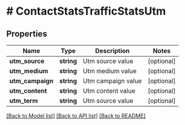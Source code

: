 # # ContactStatsTrafficStatsUtm

## Properties

Name | Type | Description | Notes
------------ | ------------- | ------------- | -------------
**utm_source** | **string** | Utm source value | [optional]
**utm_medium** | **string** | Utm medium value | [optional]
**utm_campaign** | **string** | Utm campaign value | [optional]
**utm_content** | **string** | Utm content value | [optional]
**utm_term** | **string** | Utm source value | [optional]

[[Back to Model list]](../../README.md#models) [[Back to API list]](../../README.md#endpoints) [[Back to README]](../../README.md)
